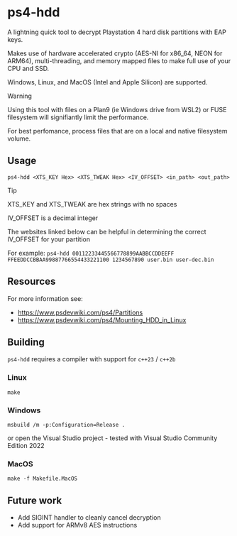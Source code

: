 # ps4-hdd
A lightning quick tool to decrypt Playstation 4 hard disk partitions with EAP keys.

Makes use of hardware accelerated crypto (AES-NI for x86_64, NEON for ARM64), multi-threading, and memory mapped files to make full use of your CPU and SSD.

Windows, Linux, and MacOS (Intel and Apple Silicon) are supported.

> [!WARNING]
> Using this tool with files on a Plan9 (ie Windows drive from WSL2) or FUSE filesystem will signifiantly limit the performance.
>
> For best perfomance, process files that are on a local and native filesystem volume.

## Usage

`ps4-hdd <XTS_KEY Hex> <XTS_TWEAK Hex> <IV_OFFSET> <in_path> <out_path>`
> [!TIP]
> XTS_KEY and XTS_TWEAK are hex strings with no spaces
> 
> IV_OFFSET is a decimal integer
>
> The websites linked below can be helpful in determining the correct IV_OFFSET for your partition

For example:
`ps4-hdd 00112233445566778899AABBCCDDEEFF FFEEDDCCBBAA99887766554433221100 1234567890 user.bin user-dec.bin`

## Resources
For more information see:
 * https://www.psdevwiki.com/ps4/Partitions
 * https://www.psdevwiki.com/ps4/Mounting_HDD_in_Linux

## Building
`ps4-hdd` requires a compiler with support for `c++23` / `c++2b`

### Linux
`make`

### Windows
`msbuild /m -p:Configuration=Release .`

or open the Visual Studio project - tested with Visual Studio Community Edition 2022

### MacOS
`make -f Makefile.MacOS`

## Future work
 * Add SIGINT handler to cleanly cancel decryption
 * Add support for ARMv8 AES instructions
